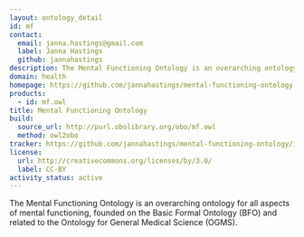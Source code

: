```yaml
---
layout: ontology_detail
id: mf
contact:
  email: janna.hastings@gmail.com
  label: Janna Hastings
  github: jannahastings
description: The Mental Functioning Ontology is an overarching ontology for all aspects of mental functioning.
domain: health
homepage: https://github.com/jannahastings/mental-functioning-ontology
products:
  - id: mf.owl
title: Mental Functioning Ontology
build:
  source_url: http://purl.obolibrary.org/obo/mf.owl
  method: owl2obo
tracker: https://github.com/jannahastings/mental-functioning-ontology/issues
license:
  url: http://creativecommons.org/licenses/by/3.0/
  label: CC-BY
activity_status: active
---
```


The Mental Functioning Ontology is an overarching ontology for all aspects of mental functioning, founded on the Basic Formal Ontology (BFO) and related to the Ontology for General Medical Science (OGMS).
